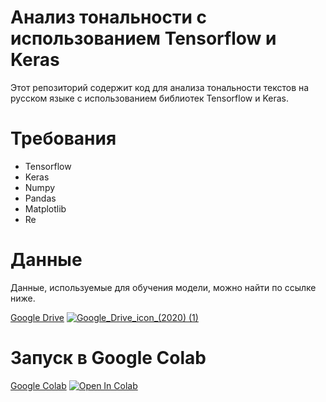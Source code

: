 # Анализ тональности с использованием Tensorflow и Keras
Этот репозиторий содержит код для анализа тональности текстов на русском языке с использованием библиотек Tensorflow и Keras.

# Требования
- Tensorflow
- Keras
- Numpy
- Pandas
- Matplotlib
- Re


# Данные
Данные, используемые для обучения модели, можно найти по ссылке ниже.

[Google Drive](https://drive.google.com/drive/folders/1XXU66O306ahuMs_X1LQZYSa9kcKU8lS4?usp=share_link)			[![Google_Drive_icon_(2020) (1)](https://user-images.githubusercontent.com/118125931/216775668-dd2e04ed-c06d-4c8e-b186-0e92789c98a3.png)](https://drive.google.com/drive/folders/1XXU66O306ahuMs_X1LQZYSa9kcKU8lS4?usp=share_link)


# Запуск в Google Colab    
[Google Colab](https://colab.research.google.com/drive/15-pyYA7s5otpZVf3BbaMENnXBYkvHcN1?usp=sharing)			[![Open In Colab](https://colab.research.google.com/assets/colab-badge.svg)](https://colab.research.google.com/drive/15-pyYA7s5otpZVf3BbaMENnXBYkvHcN1?usp=sharing)

